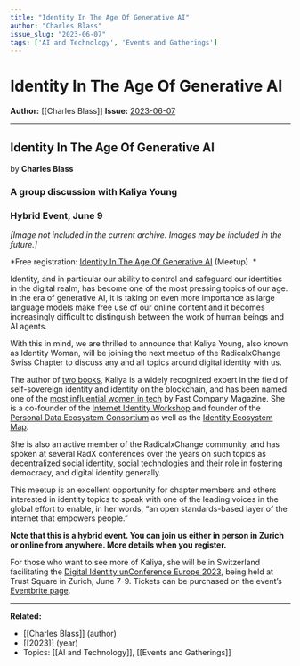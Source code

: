 ```yaml
---
title: "Identity In The Age Of Generative AI"
author: "Charles Blass"
issue_slug: "2023-06-07"
tags: ['AI and Technology', 'Events and Gatherings']
---
```


# Identity In The Age Of Generative AI

**Author:** [[Charles Blass]]
**Issue:** [2023-06-07](https://plex.collectivesensecommons.org/2023-06-07/)

---

## Identity In The Age Of Generative AI
by **Charles Blass**

### A group discussion with Kaliya Young
### Hybrid Event, June 9

*[Image not included in the current archive. Images may be included in the future.]*

*Free registration: [Identity In The Age Of Generative AI](https://www.meetup.com/radicalxchange-swiss-chapter/events/293892428/) (Meetup)  *

Identity, and in particular our ability to control and safeguard our identities in the digital realm, has become one of the most pressing topics of our age. In the era of generative AI, it is taking on even more importance as large language models make free use of our online content and it becomes increasingly difficult to distinguish between the work of human beings and AI agents.

With this in mind, we are thrilled to announce that Kaliya Young, also known as Identity Woman, will be joining the next meetup of the RadicalxChange Swiss Chapter to discuss any and all topics around digital identity with us.

The author of [two books](https://identitywoman.net/about/), Kaliya is a widely recognized expert in the field of self-sovereign identity and identity on the blockchain, and has been named one of the [most influential women in tech](http://www.fastcompany.com/magazine/132/the-most-influential-women-in-technology-the-evangelists.html) by Fast Company Magazine. She is a co-founder of the [Internet Identity Workshop](http://www.internetidentityworkshop.com/) and founder of the [Personal Data Ecosystem Consortium](http://www.personaldataecosystem.org/) as well as the [Identity Ecosystem Map](https://www.idcommons.org/working-groups/mapping-identity/).

She is also an active member of the RadicalxChange community, and has spoken at several RadX conferences over the years on such topics as decentralized social identity, social technologies and their role in fostering democracy, and digital identity generally.

This meetup is an excellent opportunity for chapter members and others interested in identity topics to speak with one of the leading voices in the global effort to enable, in her words, “an open standards-based layer of the internet that empowers people.”

**Note that this is a hybrid event. You can join us either in person in Zurich or online from anywhere. More details when you register.**

For those who want to see more of Kaliya, she will be in Switzerland facilitating the [Digital Identity unConference Europe​ 2023](https://diceurope.org/), being held at Trust Square in Zurich, June 7-9. Tickets can be purchased on the event’s [Eventbrite page](https://www.eventbrite.ch/e/digital-identity-unconference-europe-2023-zurich-dice-1-tickets-567971838057).

---

**Related:**
- [[Charles Blass]] (author)
- [[2023]] (year)
- Topics: [[AI and Technology]], [[Events and Gatherings]]

